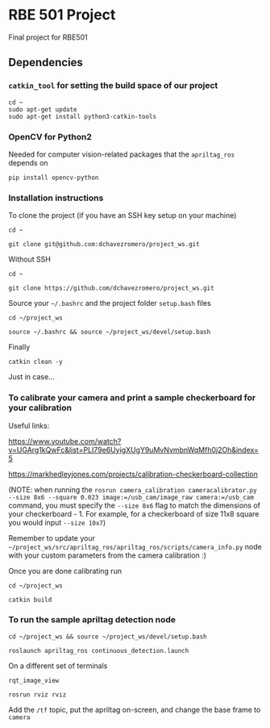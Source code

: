 # RBE 501 Project
Final project for RBE501

## Dependencies
### `catkin_tool` for setting the build space of our project
```
cd ~
sudo apt-get update
sudo apt-get install python3-catkin-tools
```

### OpenCV for Python2
Needed for computer vision-related packages that the `apriltag_ros` depends on
```
pip install opencv-python
```
### Installation instructions
To clone the project (if you have an SSH key setup on your machine)
```
cd ~
```
```
git clone git@github.com:dchavezromero/project_ws.git
```
Without SSH
```
cd ~
```
```
git clone https://github.com/dchavezromero/project_ws.git
```
Source your `~/.bashrc` and the project folder `setup.bash` files
```
cd ~/project_ws
```
```
source ~/.bashrc && source ~/project_ws/devel/setup.bash
```
Finally
```
catkin clean -y
```
Just in case...
### To calibrate your camera and print a sample checkerboard for your calibration
Useful links:

https://www.youtube.com/watch?v=UGArg1kQwFc&list=PLI79e6UyigXUgY9uMvNvmbnWqMfh0j2Oh&index=5

https://markhedleyjones.com/projects/calibration-checkerboard-collection

(NOTE: when running the `rosrun camera_calibration cameracalibrator.py --size 8x6 --square 0.023 image:=/usb_cam/image_raw camera:=/usb_cam` command, you must specify the `--size 8x6` flag to match the dimensions of your checkerboard - 1.
For example, for a checkerboard of size 11x8 square you would input `--size 10x7`)

Remember to update your `~/project_ws/src/apriltag_ros/apriltag_ros/scripts/camera_info.py` node with your custom parameters from the camera calibration :)

Once you are done calibrating run
```
cd ~/project_ws
```
```
catkin build
```

### To run the sample apriltag detection node
```
cd ~/project_ws && source ~/project_ws/devel/setup.bash
```
```
roslaunch apriltag_ros continuous_detection.launch
```
On a different set of terminals
```
rqt_image_view
```
```
rosrun rviz rviz
```
Add the `/tf` topic, put the apriltag on-screen, and change the base frame to `camera` 
